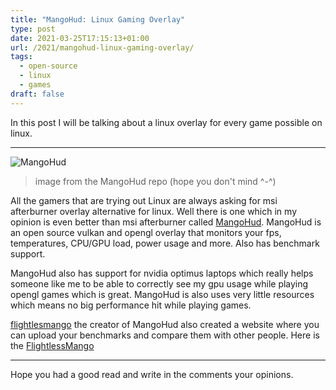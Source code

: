 ```yaml
---
title: "MangoHud: Linux Gaming Overlay"
type: post
date: 2021-03-25T17:15:13+01:00
url: /2021/mangohud-linux-gaming-overlay/
tags:
  - open-source
  - linux
  - games
draft: false
---
```


In this post I will be talking about a linux overlay for every game possible on linux.

<!--more-->

---

![MangoHud](https://github.com/flightlessmango/MangoHud/blob/master/assets/overlay_example.gif?raw=true)
> image from the MangoHud repo (hope you don't mind ^-^)

All the gamers that are trying out Linux are always asking for msi afterburner overlay alternative for linux. Well there is one which in my opinion is even better than msi afterburner called [MangoHud](https://github.com/flightlessmango/MangoHud). MangoHud is an open source vulkan and opengl overlay that monitors your fps, temperatures, CPU/GPU load, power usage and more. Also has benchmark support.

MangoHud also has support for nvidia optimus laptops which really helps someone like me to be able to correctly see my gpu usage while playing opengl games which is great. MangoHud is also uses very little resources which means no big performance hit while playing games.

[flightlesmango](https://github.com/flightlessmango) the creator of MangoHud also created a website where you can upload your benchmarks and compare them with other people. Here is the [FlightlessMango](https://flightlessmango.com/)

---

Hope you had a good read and write in the comments your opinions.
